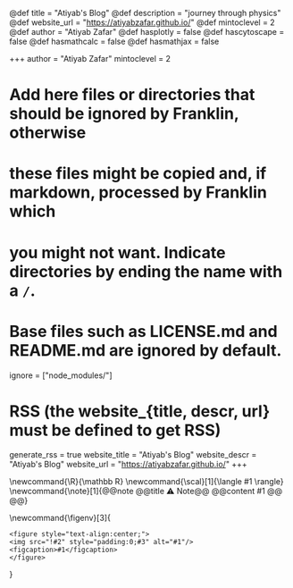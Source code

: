<!--
Add here global page variables to use throughout your website.
-->

@def title = "Atiyab's Blog"
@def description = "journey through physics"
@def website_url = "https://atiyabzafar.github.io/"
@def mintoclevel = 2
@def author = "Atiyab Zafar"
@def hasplotly = false
@def hascytoscape = false
@def hasmathcalc = false
@def hasmathjax = false

+++
author = "Atiyab Zafar"
mintoclevel = 2

# Add here files or directories that should be ignored by Franklin, otherwise
# these files might be copied and, if markdown, processed by Franklin which
# you might not want. Indicate directories by ending the name with a `/`.
# Base files such as LICENSE.md and README.md are ignored by default.
ignore = ["node_modules/"]

# RSS (the website_{title, descr, url} must be defined to get RSS)
generate_rss = true
website_title = "Atiyab's Blog"
website_descr = "Atiyab's Blog"
website_url   = "https://atiyabzafar.github.io/"
+++

<!--
Add here global latex commands to use throughout your pages.
-->
\newcommand{\R}{\mathbb R}
\newcommand{\scal}[1]{\langle #1 \rangle}
\newcommand{\note}[1]{@@note @@title ⚠ Note@@ @@content #1 @@ @@}

\newcommand{\figenv}[3]{
~~~
<figure style="text-align:center;">
<img src="!#2" style="padding:0;#3" alt="#1"/>
<figcaption>#1</figcaption>
</figure>
~~~
}